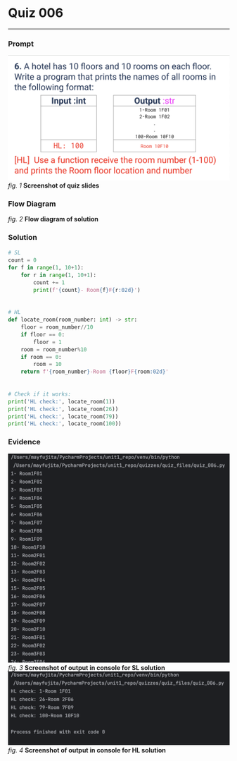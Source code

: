 # Quiz 006
<hr>

### Prompt
![](images/quiz_006_slide.png)
*fig. 1* **Screenshot of quiz slides**

### Flow Diagram
*fig. 2* **Flow diagram of solution**

### Solution
```.py
# SL
count = 0
for f in range(1, 10+1):
    for r in range(1, 10+1):
        count += 1
        print(f'{count}- Room{f}F{r:02d}')


# HL
def locate_room(room_number: int) -> str:
    floor = room_number//10
    if floor == 0:
        floor = 1
    room = room_number%10
    if room == 0:
        room = 10
    return f'{room_number}-Room {floor}F{room:02d}'


# Check if it works:
print('HL check:', locate_room(1))
print('HL check:', locate_room(26))
print('HL check:', locate_room(79))
print('HL check:', locate_room(100))
```

### Evidence
![](images/quiz_006_evidence1.png)
*fig. 3* **Screenshot of output in console for SL solution**
![](images/quiz_006_evidence2.png)
*fig. 4* **Screenshot of output in console for HL solution**